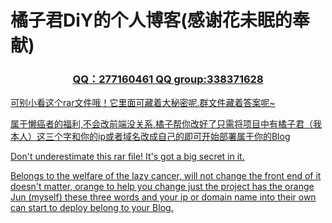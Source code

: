 # 橘子君DiY的个人博客(感谢花未眠的奉献)
<h3 align="center"><a href="www.orangejun.cn">QQ：277160461     QQ group:338371628</h3>

<p>可别小看这个rar文件哦！它里面可藏着大秘密呢.群文件藏着答案呢~</p>
<p>属于懒癌者的福利,不会改前端没关系,橘子帮你改好了只需将项目中有橘子君（我本人）这三个字和你的ip或者域名改成自己的即可开始部署属于你的Blog</p>

<p>Don't underestimate this rar file! It's got a big secret in it.</p>
<p>Belongs to the welfare of the lazy cancer, will not change the front end of it doesn't matter, orange to help you change just the project has the orange Jun (myself) these three words and your ip or domain name into their own can start to deploy belong to your Blog.</p>
